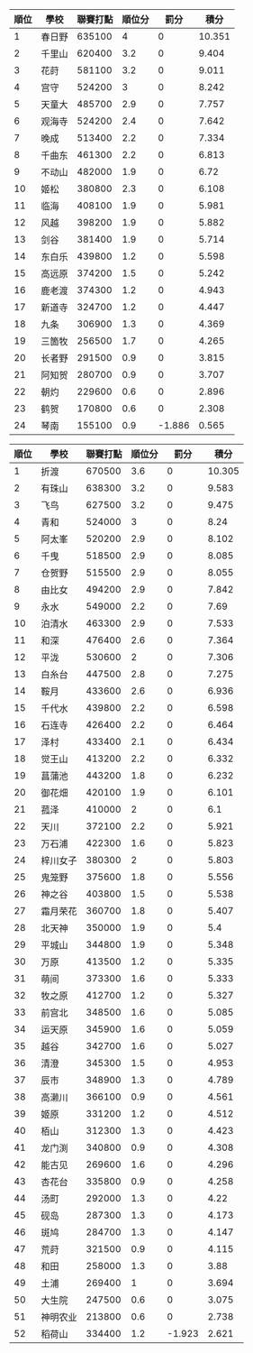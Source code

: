 順位|學校|聯賽打點|順位分|罰分|積分
-|-|-|-|-|-
1|春日野|635100|4|0|10.351
2|千里山|620400|3.2|0|9.404
3|花莳|581100|3.2|0|9.011
4|宫守|524200|3|0|8.242
5|天童大|485700|2.9|0|7.757
6|观海寺|524200|2.4|0|7.642
7|晚成|513400|2.2|0|7.334
8|千曲东|461300|2.2|0|6.813
9|不动山|482000|1.9|0|6.72
10|姬松|380800|2.3|0|6.108
11|临海|408100|1.9|0|5.981
12|风越|398200|1.9|0|5.882
13|剑谷|381400|1.9|0|5.714
14|东白乐|439800|1.2|0|5.598
15|高远原|374200|1.5|0|5.242
16|鹿老渡|374300|1.2|0|4.943
17|新道寺|324700|1.2|0|4.447
18|九条|306900|1.3|0|4.369
19|三箇牧|256500|1.7|0|4.265
20|长者野|291500|0.9|0|3.815
21|阿知贺|280700|0.9|0|3.707
22|朝灼|229600|0.6|0|2.896
23|鹤贺|170800|0.6|0|2.308
24|琴南|155100|0.9|-1.886|0.565

順位|學校|聯賽打點|順位分|罰分|積分
-|-|-|-|-|-
1|折渡|670500|3.6|0|10.305
2|有珠山|638300|3.2|0|9.583
3|飞鸟|627500|3.2|0|9.475
4|青和|524000|3|0|8.24
5|阿太峯|520200|2.9|0|8.102
6|千曳|518500|2.9|0|8.085
7|仓贺野|515500|2.9|0|8.055
8|由比女|494200|2.9|0|7.842
9|永水|549000|2.2|0|7.69
10|泊清水|463300|2.9|0|7.533
11|和深|476400|2.6|0|7.364
12|平泷|530600|2|0|7.306
13|白糸台|447500|2.8|0|7.275
14|鞍月|433600|2.6|0|6.936
15|千代水|439800|2.2|0|6.598
16|石连寺|426400|2.2|0|6.464
17|泽村|433400|2.1|0|6.434
18|觉王山|413200|2.2|0|6.332
19|菖蒲池|443200|1.8|0|6.232
20|御花畑|420100|1.9|0|6.101
21|菰泽|410000|2|0|6.1
22|天川|372100|2.2|0|5.921
23|万石浦|422300|1.6|0|5.823
24|梓川女子|380300|2|0|5.803
25|鬼笼野|375600|1.8|0|5.556
26|神之谷|403800|1.5|0|5.538
27|霜月荣花|360700|1.8|0|5.407
28|北天神|350000|1.9|0|5.4
29|平城山|344800|1.9|0|5.348
30|万原|413500|1.2|0|5.335
31|萌间|373300|1.6|0|5.333
32|牧之原|412700|1.2|0|5.327
33|前宫北|348500|1.6|0|5.085
34|运天原|345900|1.6|0|5.059
35|越谷|342700|1.6|0|5.027
36|清澄|345300|1.5|0|4.953
37|辰市|348900|1.3|0|4.789
38|高濑川|366100|0.9|0|4.561
39|姬原|331200|1.2|0|4.512
40|栢山|312300|1.3|0|4.423
41|龙门渕|340800|0.9|0|4.308
42|能古见|269600|1.6|0|4.296
43|杏花台|335800|0.9|0|4.258
44|汤町|292000|1.3|0|4.22
45|砚岛|287300|1.3|0|4.173
46|斑鸠|284700|1.3|0|4.147
47|荒莳|321500|0.9|0|4.115
48|和田|258000|1.3|0|3.88
49|土浦|269400|1|0|3.694
50|大生院|247500|0.6|0|3.075
51|神明农业|213800|0.6|0|2.738
52|稻荷山|334400|1.2|-1.923|2.621
